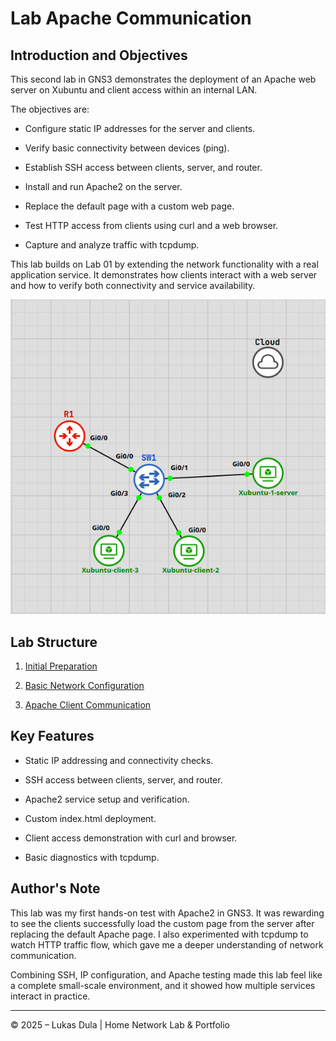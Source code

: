 # Lab Apache Communication

## Introduction and Objectives

This second lab in GNS3 demonstrates the deployment of an Apache web server on Xubuntu and client access within an internal LAN.

The objectives are:

- Configure static IP addresses for the server and clients.
    
- Verify basic connectivity between devices (ping).
    
- Establish SSH access between clients, server, and router.
    
- Install and run Apache2 on the server.
    
- Replace the default page with a custom web page.
    
- Test HTTP access from clients using curl and a web browser.
    
- Capture and analyze traffic with tcpdump.
    

This lab builds on Lab 01 by extending the network functionality with a real application service. It demonstrates how clients interact with a web server and how to verify both connectivity and service availability.



![Typology-map](images/Pasted%20image%2020251003012203.png)


## Lab Structure

1. [Initial Preparation](01-initial-preparation.md)
    
2. [Basic Network Configuration](02-basic-network-configuration.md)
    
3.  [Apache Client Communication](03-apache-client-communication.md)

## Key Features

- Static IP addressing and connectivity checks.
    
- SSH access between clients, server, and router.
    
- Apache2 service setup and verification.
    
- Custom index.html deployment.
    
- Client access demonstration with curl and browser.
    
- Basic diagnostics with tcpdump.
    

## Author's Note

This lab was my first hands-on test with Apache2 in GNS3. It was rewarding to see the clients successfully load the custom page from the server after replacing the default Apache page. I also experimented with tcpdump to watch HTTP traffic flow, which gave me a deeper understanding of network communication.

Combining SSH, IP configuration, and Apache testing made this lab feel like a complete small-scale environment, and it showed how multiple services interact in practice.

---


© 2025 – Lukas Dula | Home Network Lab & Portfolio
